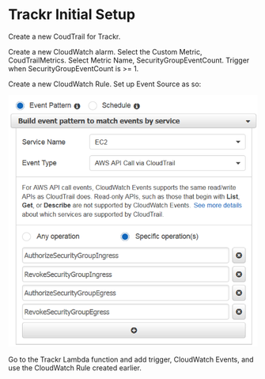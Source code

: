 # Trackr Initial Setup

Create a new CoudTrail for Trackr.

Create a new CloudWatch alarm. Select the Custom Metric, CoudTrailMetrics. Select Metric Name, SecurityGroupEventCount. Trigger when SecurityGroupEventCount is >= 1.

Create a new CloudWatch Rule. Set up Event Source as so:

![alt text](trackr-rule.png)

Go to the Trackr Lambda function and add trigger, CloudWatch Events, and use the CloudWatch Rule created earlier.
